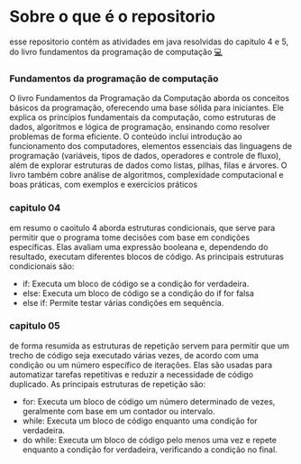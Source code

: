 # Sobre o que é o repositorio

esse repositorio contém as atividades em java resolvidas do capitulo 4 e 5, do livro fundamentos da programação de computação [💻](https://drive.google.com/file/d/1MWTShjGeyGTPoeVImLhxFDcUYBNt2bAB/view?usp=classroom_web&authuser=0)

### Fundamentos da programação de computação

O livro Fundamentos da Programação da Computação aborda os conceitos básicos da programação, oferecendo uma base sólida para iniciantes. Ele explica os princípios fundamentais da computação, como estruturas de dados, algoritmos e lógica de programação, ensinando como resolver problemas de forma eficiente. O conteúdo inclui introdução ao funcionamento dos computadores, elementos essenciais das linguagens de programação (variáveis, tipos de dados, operadores e controle de fluxo), além de explorar estruturas de dados como listas, pilhas, filas e árvores. O livro também cobre análise de algoritmos, complexidade computacional e boas práticas, com exemplos e exercícios práticos

### capitulo 04

em resumo o caoitulo 4 aborda estruturas condicionais, que serve para permitir que o programa tome decisões com base em condições específicas. Elas avaliam uma expressão booleana e, dependendo do resultado, executam diferentes blocos de código. As principais estruturas condicionais são:

- if: Executa um bloco de código se a condição for verdadeira.
- else: Executa um bloco de código se a condição do if for falsa
- else if:  Permite testar várias condições em sequência.

### capitulo 05

de forma resumida as estruturas de repetição servem para permitir que um trecho de código seja executado várias vezes, de acordo com uma condição ou um número específico de iterações. Elas são usadas para automatizar tarefas repetitivas e reduzir a necessidade de código duplicado. As principais estruturas de repetição são:

- for:  Executa um bloco de código um número determinado de vezes, geralmente com base em um contador ou intervalo.
- while: Executa um bloco de código enquanto uma condição for verdadeira.
- do while: Executa um bloco de código pelo menos uma vez e repete enquanto a condição for verdadeira, verificando a condição no final.


